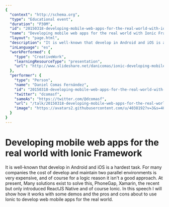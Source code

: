 ```yaml
---
{
  "context": "http://schema.org",
  "type": "Educational event",
  "duration": "P30M",
  "id": "20150318-developing-mobile-web-apps-for-the-real-world-with-ionic-framework",
  "name": "Developing mobile web apps for the real world with Ionic Framework",
  "layout": "page.html",
  "description": "It is well-known that develop in Android and iOS is a hardest task. For many companies the cost of develop and maintain two parallel environments is very expensive, and of course for a logic reason it isn't a good approach. At present, Many solutions exist to solve this, PhoneGap, Xamarin, the recent but only introduced ReactJS Native and of course Ionic. In this speech I will show how it works with some demos and the pros and cons about to use Ionic to develop web mobile apps for the real world.",
  "inLanguage": "es",
  "workPerformed": {
    "type": "CreativeWork",
    "learningResourceType": "presentation",
    "url": "http://www.slideshare.net/danicomas/ionic-developing-mobile-apps-for-the-real-world-daniel-comas"
  },
  "performer": {
    "type": "Person",
    "name": "Daniel Comas Fernández",
    "id": "20150318-developing-mobile-web-apps-for-the-real-world-with-ionic-framework",
    "twitter": "dcomasf",
    "sameAs": "https://twitter.com/@dcomasf",
    "url": "/talk/20150318-developing-mobile-web-apps-for-the-real-world-with-ionic-framework.html",
    "image": "https://avatars2.githubusercontent.com/u/4038192?v=3&s=400"
  }
}
---
```

# Developing mobile web apps for the real world with Ionic Framework

It is well-known that develop in Android and iOS is a hardest task. For many companies the cost of develop and maintain two parallel environments is very expensive, and of course for a logic reason it isn't a good approach. At present, Many solutions exist to solve this, PhoneGap, Xamarin, the recent but only introduced ReactJS Native and of course Ionic. In this speech I will show how it works with some demos and the pros and cons about to use Ionic to develop web mobile apps for the real world.